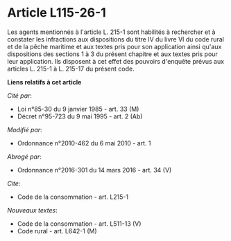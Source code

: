 # Article L115-26-1

Les agents mentionnés à l'article L. 215-1 sont habilités à rechercher et à constater les infractions aux dispositions du
titre IV du livre VI du code rural et de la pêche maritime et aux textes pris pour son application ainsi qu'aux dispositions
des sections 1 à 3 du présent chapitre et aux textes pris pour leur application. Ils disposent à cet effet des pouvoirs
d'enquête prévus aux articles L. 215-1 à L. 215-17 du présent code.

**Liens relatifs à cet article**

_Cité par_:

  - Loi n°85-30 du 9 janvier 1985 - art. 33 (M)
  - Décret n°95-723 du 9 mai 1995 - art. 2 (Ab)

_Modifié par_:

  - Ordonnance n°2010-462 du 6 mai 2010 - art. 1

_Abrogé par_:

  - Ordonnance n°2016-301 du 14 mars 2016 - art. 34 (V)

_Cite_:

  - Code de la consommation - art. L215-1

_Nouveaux textes_:

  - Code de la consommation - art. L511-13 (V)
  - Code rural - art. L642-1 (M)
